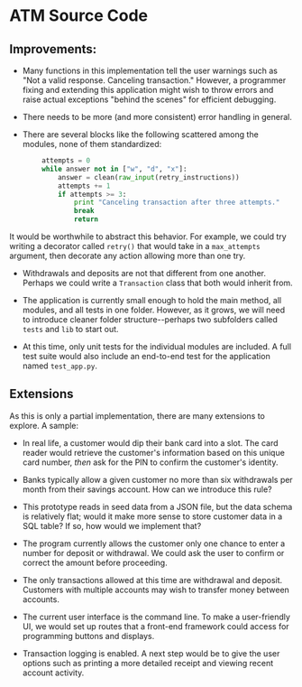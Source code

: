 # ATM Source Code


## Improvements:
- Many functions in this implementation tell the user warnings such as
"Not a valid response. Canceling transaction." However, a programmer fixing
and extending this application might wish to throw errors and raise
actual exceptions "behind the scenes" for efficient debugging.

- There needs to be more (and more consistent) error handling in general.

- There are several blocks like the following scattered among the modules,
none of them standardized:
```python
        attempts = 0
        while answer not in ["w", "d", "x"]:
            answer = clean(raw_input(retry_instructions))
            attempts += 1
            if attempts >= 3:
                print "Canceling transaction after three attempts."
                break
                return
```
It would be worthwhile to abstract this behavior. For example, we
could try writing a decorator called `retry()` that would take in a
`max_attempts` argument, then decorate any action allowing more than one try.

- Withdrawals and deposits are not that different from one another.
Perhaps we could write a `Transaction` class that both would inherit from.

- The application is currently small enough to hold the main method,
all modules, and all tests in one folder. However, as it grows, we will need
to introduce cleaner folder structure--perhaps two subfolders called `tests`
and `lib` to start out.

- At this time, only unit tests for the individual modules are
included. A full test suite would also include an end-to-end test for
the application named `test_app.py`.


## Extensions
As this is only a partial implementation, there are many extensions to explore.
A sample:

- In real life, a customer would dip their bank card into a slot. The card
reader would retrieve the customer's information based on this unique card
number, *then* ask for the PIN to confirm the customer's identity.

- Banks typically allow a given customer no more than six withdrawals per month
from their savings account. How can we introduce this rule?

- This prototype reads in seed data from a JSON file, but the data
schema is relatively flat; would it make more sense to store customer
data in a SQL table? If so, how would we implement that?

- The program currently allows the customer only one chance to enter a number
for deposit or withdrawal. We could ask the user to confirm or correct the
amount before proceeding.

- The only transactions allowed at this time are withdrawal and deposit.
Customers with multiple accounts may wish to transfer money between accounts.

- The current user interface is the command line. To make a user-friendly UI,
we would set up routes that a front-end framework could access for programming
buttons and displays.

- Transaction logging is enabled. A next step would be to give the user options
such as printing a more detailed receipt and viewing recent account activity.
